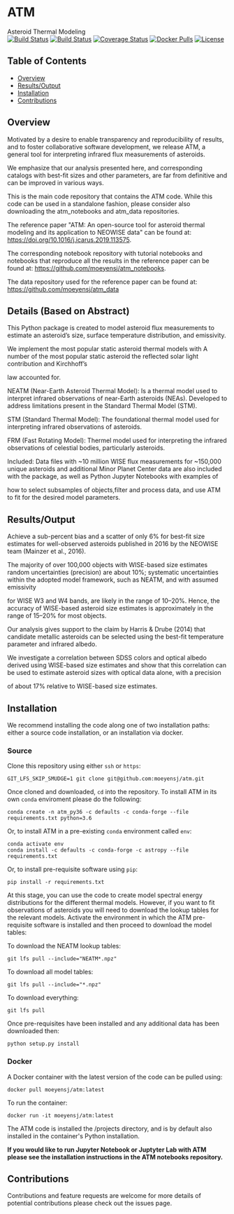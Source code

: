 # ATM
Asteroid Thermal Modeling  
[![Build Status](https://dev.azure.com/moeyensj/atm/_apis/build/status/moeyensj.atm?branchName=master)](https://dev.azure.com/moeyensj/atm/_build/latest?definitionId=3&branchName=master)
[![Build Status](https://www.travis-ci.com/moeyensj/atm.svg?token=sWjpnqPgpHyuq3j7qPuj&branch=master)](https://www.travis-ci.com/moeyensj/atm)
[![Coverage Status](https://coveralls.io/repos/github/moeyensj/atm/badge.svg?branch=master&t=wABWWi)](https://coveralls.io/github/moeyensj/atm?branch=master)
[![Docker Pulls](https://img.shields.io/docker/pulls/moeyensj/atm)](https://hub.docker.com/r/moeyensj/atm)
[![License](https://img.shields.io/badge/License-BSD%203--Clause-blue.svg)](https://opensource.org/licenses/BSD-3-Clause)

## Table of Contents
- [Overview](#Overview)
- [Results/Output](#Results/Output)
- [Installation](#installation)
- [Contributions](#contributions)


## Overview

Motivated by a desire to enable transparency and reproducibility of results, and to foster collaborative software development, we release  ATM, a general tool for interpreting infrared flux measurements of asteroids.

We emphasize that our analysis presented here, and corresponding catalogs with best-fit sizes and other parameters, are far from definitive and can be improved in various ways. 

This is the main code repository that contains the ATM code. While this code can be used in a standalone fashion, please consider also downloading the atm_notebooks and atm_data repositories. 

The reference paper "ATM: An open-source tool for asteroid thermal modeling and its application to NEOWISE data" can be found at: https://doi.org/10.1016/j.icarus.2019.113575. 

The corresponding notebook repository with tutorial notebooks and notebooks that reproduce all the results in the reference paper can be found at: https://github.com/moeyensj/atm_notebooks. 

The data repository used for the reference paper can be found at: https://github.com/moeyensj/atm_data

## Details (Based on Abstract)

This Python package is created to model asteroid flux measurements to estimate an asteroid’s size, surface temperature distribution, and emissivity. 

We implement the most popular static asteroid thermal models with A number of the most popular static asteroid the reflected solar light contribution and Kirchhoff’s

law accounted for.

NEATM (Near-Earth Asteroid Thermal Model): Is a thermal model used to interpret infrared observations of near-Earth asteroids (NEAs). Developed to address limitations present in the Standard Thermal Model (STM).

STM (Standard Thermal Model): The foundational thermal model used for interpreting infrared observations of asteroids.

FRM (Fast Rotating Model): Thermel model used for interpreting the infrared observations of celestial bodies, particularly asteroids. 

Included: Data files with ~10 million WISE flux measurements for ~150,000 unique asteroids and additional Minor Planet Center data are also included with the package, as well as Python Jupyter Notebooks with examples of

how to select subsamples of objects,filter and process data, and use ATM to fit for the desired model parameters. 

## Results/Output

Achieve a sub-percent bias and a scatter of only 6% for best-fit size estimates for well-observed asteroids published in 2016 by the NEOWISE team (Mainzer et al., 2016).

The majority of over 100,000 objects with WISE-based size estimates random uncertainties (precision) are about 10%; systematic uncertainties  within the adopted model framework, such as NEATM, and with assumed emissivity

for WISE W3 and W4 bands, are likely in the range of 10–20%. Hence, the accuracy of WISE-based asteroid size estimates is approximately in the range of 15–20% for most objects.

Our analysis gives support to the claim by Harris & Drube (2014) that candidate metallic asteroids can be selected using the best-fit temperature parameter and infrared albedo.

We investigate a correlation between SDSS colors and optical albedo derived using WISE-based size estimates and show that this correlation can be used to estimate asteroid sizes with optical data alone, with a precision 

of about 17% relative to WISE-based size estimates. 

## Installation

We recommend installing the code along one of two installation paths: either a source code installation, or an installation via docker.

### Source

Clone this repository using either `ssh` or `https`:

```GIT_LFS_SKIP_SMUDGE=1 git clone git@github.com:moeyensj/atm.git``` 

Once cloned and downloaded, `cd` into the repository. To install ATM in its own `conda` enviroment please do the following:  

```conda create -n atm_py36 -c defaults -c conda-forge --file requirements.txt python=3.6```  

Or, to install ATM in a pre-existing `conda` environment called `env`:  

```conda activate env```  
```conda install -c defaults -c conda-forge -c astropy --file requirements.txt```  

Or, to install pre-requisite software using `pip`:  

```pip install -r requirements.txt```

At this stage, you can use the code to create model spectral energy distributions for the different thermal models. However, if you want to fit observations of asteroids you will need to download the lookup tables for the relevant models. Activate the environment in which the ATM pre-requisite software is installed and then proceed to download the model tables:

To download the NEATM lookup tables:

```git lfs pull --include="NEATM*.npz"``` 

To download all model tables:

```git lfs pull --include="*.npz"```  

To download everything:  

```git lfs pull```

Once pre-requisites have been installed and any additional data has been downloaded then:  

```python setup.py install```

### Docker

A Docker container with the latest version of the code can be pulled using:  

```docker pull moeyensj/atm:latest```

To run the container:  

```docker run -it moeyensj/atm:latest```

The ATM code is installed the /projects directory, and is by default also installed in the container's Python installation. 

**If you would like to run Jupyter Notebook or Juptyter Lab with ATM please see the installation instructions in the ATM notebooks repository.**

## Contributions

Contributions and feature requests are welcome for more details of potential contributions please check out the issues page.
